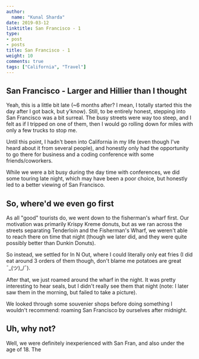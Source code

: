 ```yaml
---
author:
  name: "Kunal Sharda"
date: 2019-03-12
linktitle: San Francisco - 1
type:
- post
- posts
title: San Francisco - 1 
weight: 10
comments: true
tags: ["California", "Travel"]
---
```


## San Francisco - Larger and Hillier than I thought

Yeah, this is a little bit late (~6 months after? I mean, I totally started this the day after I got back, but y'know). Still, to be entirely honest, stepping into San Francisco was a bit surreal. The busy streets were way too steep, and I felt as if I tripped on one of them, then I would go rolling down for miles with only a few trucks to stop me. 

[//]: # (Add image of the steep road from Cali)

Until this point, I hadn't been into California in my life (even though I've heard about it from several people), and honestly only had the opportunity to go there for business and a coding conference with some friends/coworkers.

While we were a bit busy during the day time with conferences, we did some touring late night, which may have been a poor choice, but honestly led to a better viewing of San Francisco.

## So, where'd we even go first

As all "good" tourists do, we went down to the fisherman's wharf first. Our motivation was primarily Krispy Kreme donuts, but as we ran across the streets separating Tenderloin and the Fisherman's Wharf, we weren't able to reach there on time that night (though we later did, and they were quite possibly better than Dunkin Donuts).

[//]: # (Street pictures?)

So instead, we settled for In N Out, where I could literally only eat fries (I did eat around 3 orders of them though, don't blame me potatoes are great ¯\_(ツ)_/¯). 

[//]: # (Add image of Fries)

After that, we just roamed around the wharf in the night. It was pretty interesting to hear seals, but I didn't really see them that night (note: I later saw them in the morning, but failed to take a picture).

We looked through some souvenier shops before doing something I wouldn't recommend: roaming San Francisco by ourselves after midnight. 

## Uh, why not?

Well, we were definitely inexperienced with San Fran, and also under the age of 18. The 